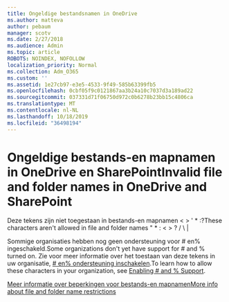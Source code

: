 ```yaml
---
title: Ongeldige bestandsnamen in OneDrive
ms.author: matteva
author: pebaum
manager: scotv
ms.date: 2/27/2018
ms.audience: Admin
ms.topic: article
ROBOTS: NOINDEX, NOFOLLOW
localization_priority: Normal
ms.collection: Adm_O365
ms.custom: ''
ms.assetid: 1e27cb97-e3e5-4533-9f49-585b63399fb5
ms.openlocfilehash: 0cbf05f9c0121867aa3b24a10c7037d3a189ad22
ms.sourcegitcommit: 037331d71f06750d972c0b6278b23bb15c4806ca
ms.translationtype: MT
ms.contentlocale: nl-NL
ms.lasthandoff: 10/18/2019
ms.locfileid: "36498194"
---
```

# <a name="invalid-file-and-folder-names-in-onedrive-and-sharepoint"></a><span data-ttu-id="34728-102">Ongeldige bestands-en mapnamen in OneDrive en SharePoint</span><span class="sxs-lookup"><span data-stu-id="34728-102">Invalid file and folder names in OneDrive and SharePoint</span></span>

<span data-ttu-id="34728-103">Deze tekens zijn niet toegestaan in bestands-en mapnamen \< \> ' \* :?</span><span class="sxs-lookup"><span data-stu-id="34728-103">These characters aren't allowed in file and folder names " \* : \< \> ?</span></span> <span data-ttu-id="34728-104">/ \ |</span><span class="sxs-lookup"><span data-stu-id="34728-104"></span></span> 
  
<span data-ttu-id="34728-105">Sommige organisaties hebben nog geen ondersteuning voor # en% ingeschakeld.</span><span class="sxs-lookup"><span data-stu-id="34728-105">Some organizations don't yet have support for # and % turned on.</span></span> <span data-ttu-id="34728-106">Zie voor meer informatie over het toestaan van deze tekens in uw organisatie, [# en% ondersteuning inschakelen](https://go.microsoft.com/fwlink/?linkid=862611).</span><span class="sxs-lookup"><span data-stu-id="34728-106">To learn how to allow these characters in your organization, see [Enabling # and % Support](https://go.microsoft.com/fwlink/?linkid=862611).</span></span> 
  
[<span data-ttu-id="34728-107">Meer informatie over beperkingen voor bestands-en mapnamen</span><span class="sxs-lookup"><span data-stu-id="34728-107">More info about file and folder name restrictions</span></span>](https://go.microsoft.com/fwlink/?linkid=866430)
  

